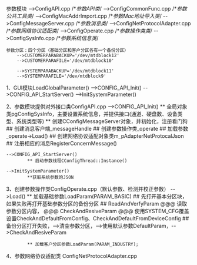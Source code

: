 参数模块
        -->ConfigAPI.cpp                   /**参数API类*/
        -->ConfigCommonFunc.cpp            /**参数公共工具类*/
        -->ConfigMacAddrImport.cpp         /**参数Mac地址导入类*/
        -->ConfigMessageServer.cpp         /**参数消息类*/
        -->ConfigNetProtocolAdapter.cpp    /**参数网络协议适配类*/
        -->ConfigOperate.cpp               /**参数操作类类*/
        -->ConfigSysInfo.cpp               /**参数系统信息类*/

    参数分区：四个分区（基础分区和客户分区各有一个备份分区）
        -->CUSTOMERPARABACKUP='/dev/mtdblock12'
        -->CUSTOMERPARAFILE='/dev/mtdblock10'

        -->SYSTEMPARABACKUP='/dev/mtdblock11'
        -->SYSTEMPARAFILE='/dev/mtdblock9'

1、GUI模块LoadGlobalParameter()
    -->CONFIG_API_Init()
    -->CONFIG_API_StartServer()
    -->InitSystemParameter()

2、参数模块提供对外接口类ConfigAPI.cpp
    -->CONFIG_API_Init()
            ** 全局对象类pgConfigSysInfo，主要设置系统信息，并提供接口(通道、硬盘数、设备类型、系统类型等)
            ** 创建CConfigMessageServer对象，并初始化，注册看门狗
                    ## 创建消息客户端_messageHandle
                    ## 创建参数操作类_operate
                    ## 加载参数_operate->Load()
                    ## 创建网络协议适配对象类m_pAdapterNetProtocalJson
                    ## 注册相应的消息RegisterConcernMessage()

    -->CONFIG_API_StartServer()
            ** 启动参数线程CConfigThread::Instance()

    -->InitSystemParameter()
            **获取系统参数的JSON

3、创建参数操作类ConfigOperate.cpp（默认参数、检测并校正参数）
    -->Load()
            ** 加载基础参数LoadParam(PARAM_BASIC)
                    ## 先打开基本分区块，如果失败再打开基础参数分区的备份分区
                    ## ReadAndVerfyParam
                         @@@ 读取参数分区内容，
                         @@@ CheckAndResiveParam
                         @@@ 使用SYSTEM_CFG覆盖设置CheckAndDefaultFromConfig、CheckAndDefaultFromDeviceConfig
                    ## 备份分区打开失败，-->清空参数分区，-->使用默认参数DefaultParam，-->CheckAndResiveParam

            ** 加载客户分区参数LoadParam(PARAM_INDUSTRY);

4、参数网络协议适配类 ConfigNetProtocolAdapter.cpp
